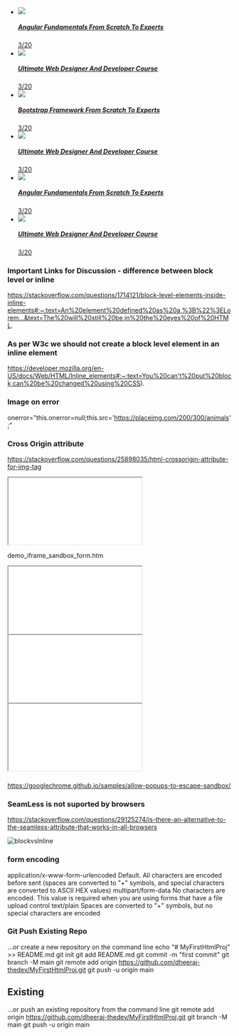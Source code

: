 <ul class="uk-slider-items uk-child-width-1-2 uk-child-width-1-3@s uk-child-width-1-5@m uk-grid" style="transform: translate3d(0px, 0px, 0px);">
                            <li tabindex="-1" class="uk-active">
                                <a href="course-lesson-1.html">
                                    <div class="course-card-resume">
                                        <div class="course-card-resume-thumbnail">
                                            <img src="../assets/images/course/2.png">
                                        </div>
                                        <div class="course-card-resume-body">
                                            <h5>Angular Fundamentals From Scratch To Experts</h5>
                                            <span class="number"> 3/20 </span>
                                            <div class="course-progressbar">
                                                <div class="course-progressbar-filler" style="width:65%"></div>
                                            </div>
                                        </div>
                                    </div>
                                </a>
                            </li>
                            <li tabindex="-1" class="uk-active"> <a href="course-lesson-1.html">
                                    <div class="course-card-resume">
                                        <div class="course-card-resume-thumbnail">
                                            <img src="../assets/images/course/1.png">
                                        </div>
                                        <div class="course-card-resume-body">
                                            <h5> Ultimate Web Designer And Developer Course </h5>
                                            <span class="number"> 3/20 </span>
                                            <div class="course-progressbar">
                                                <div class="course-progressbar-filler" style="width:65%"></div>
                                            </div>
                                        </div>
                                    </div>
                                </a>
                            </li>
                            <li tabindex="-1" class="uk-active"> <a href="course-lesson-1.html">
                                    <div class="course-card-resume">
                                        <div class="course-card-resume-thumbnail">
                                            <img src="../assets/images/course/7.png">
                                        </div>
                                        <div class="course-card-resume-body">
                                            <h5> Bootstrap Framework From Scratch To Experts </h5>
                                            <span class="number"> 3/20 </span>
                                            <div class="course-progressbar">
                                                <div class="course-progressbar-filler" style="width:65%"></div>
                                            </div>
                                        </div>
                                    </div>
                                </a>
                            </li>
                            <li tabindex="-1" class="uk-active">
                                <a href="course-lesson-1.html">
                                    <div class="course-card-resume">
                                        <div class="course-card-resume-thumbnail">
                                            <img src="../assets/images/course/3.png">
                                        </div>
                                        <div class="course-card-resume-body">
                                            <h5> Ultimate Web Designer And Developer Course </h5>
                                            <span class="number"> 3/20 </span>
                                            <div class="course-progressbar">
                                                <div class="course-progressbar-filler" style="width:65%"></div>
                                            </div>
                                        </div>
                                    </div>
                                </a>
                            </li>
                            <li tabindex="-1" class="uk-active">
                                <a href="course-lesson-1.html">
                                    <div class="course-card-resume">
                                        <div class="course-card-resume-thumbnail">
                                            <img src="../assets/images/course/4.png">
                                        </div>
                                        <div class="course-card-resume-body">
                                            <h5>Angular Fundamentals From Scratch To Experts</h5>
                                            <span class="number"> 3/20 </span>
                                            <div class="course-progressbar">
                                                <div class="course-progressbar-filler" style="width:65%"></div>
                                            </div>
                                        </div>
                                    </div>
                                </a>
                            </li>
                            <li tabindex="-1" class=""> <a href="course-lesson-1.html">
                                    <div class="course-card-resume">
                                        <div class="course-card-resume-thumbnail">
                                            <img src="../assets/images/course/1.png">
                                        </div>
                                        <div class="course-card-resume-body">
                                            <h5> Ultimate Web Designer And Developer Course </h5>
                                            <span class="number"> 3/20 </span>
                                            <div class="course-progressbar">
                                                <div class="course-progressbar-filler" style="width:65%"></div>
                                            </div>
                                        </div>
                                    </div>
                                </a>
                            </li> 
                        </ul>













### Important Links for Discussion - difference between block level or inline

https://stackoverflow.com/questions/1714121/block-level-elements-inside-inline-elements#:~:text=An%20element%20defined%20as%20a,%3B%22%3ELorem...&text=The%20will%20still%20be,in%20the%20eyes%20of%20HTML.


### As per W3c we should not create a block level element in an inline element 

https://developer.mozilla.org/en-US/docs/Web/HTML/Inline_elements#:~:text=You%20can't%20put%20block,can%20be%20changed%20using%20CSS).

### Image on error  
  onerror="this.onerror=null;this.src='https://placeimg.com/200/300/animals';"

### Cross Origin attribute

https://stackoverflow.com/questions/25898035/html-crossorigin-attribute-for-img-tag

<iframe src="demo_iframe_sandbox_form.htm" sandbox="allow-forms">
  <p>Your browser does not support iframes.</p>
</iframe>

demo_iframe_sandbox_form.htm

<!-- No sandbox there... Popup window won't be sandboxed as well -->
<iframe id="red" src="iframe.html"></iframe>

<!-- This sandboxed frame will allow sandboxed popup window to open popups
     but not to execute JavaScript for instance. -->
<iframe id="green" src="iframe.html" sandbox="allow-popups"></iframe>

<!-- This sandboxed frame will create a clean non sandboxed popup window,
     allowed to execute JavaScript and open popups. -->
<iframe id="blue" src="iframe.html"
        sandbox="allow-popups allow-popups-to-escape-sandbox"></iframe>

### 
https://googlechrome.github.io/samples/allow-popups-to-escape-sandbox/

### SeamLess is not suported by browsers
https://stackoverflow.com/questions/29125274/is-there-an-alternative-to-the-seamless-attribute-that-works-in-all-browsers





![blockvsInline](https://user-images.githubusercontent.com/32265439/111888866-79a18f00-8a06-11eb-9504-22a0329d745d.png)



### form encoding 

application/x-www-form-urlencoded	Default. All characters are encoded before sent (spaces are converted to "+" symbols, and special characters are converted to ASCII HEX values)
multipart/form-data	No characters are encoded. This value is required when you are using forms that have a file upload control
text/plain	Spaces are converted to "+" symbols, but no special characters are encoded


### Git Push Existing Repo

…or create a new repository on the command line
echo "# MyFirstHtmlProj" >> README.md
git init
git add README.md
git commit -m "first commit"
git branch -M main
git remote add origin https://github.com/dheeraj-thedev/MyFirstHtmlProj.git
git push -u origin main

## Existing

…or push an existing repository from the command line
git remote add origin https://github.com/dheeraj-thedev/MyFirstHtmlProj.git
git branch -M main
git push -u origin main


